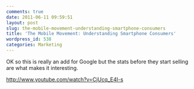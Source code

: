 ```yaml
---
comments: true
date: 2011-06-11 09:59:51
layout: post
slug: the-mobile-movement-understanding-smartphone-consumers
title: 'The Mobile Movement: Understanding Smartphone Consumers'
wordpress_id: 538
categories: Marketing
---
```


OK so this is really an add for Google but the stats before they start selling are what makes it interesting.

http://www.youtube.com/watch?v=CjUcq_E4I-s
